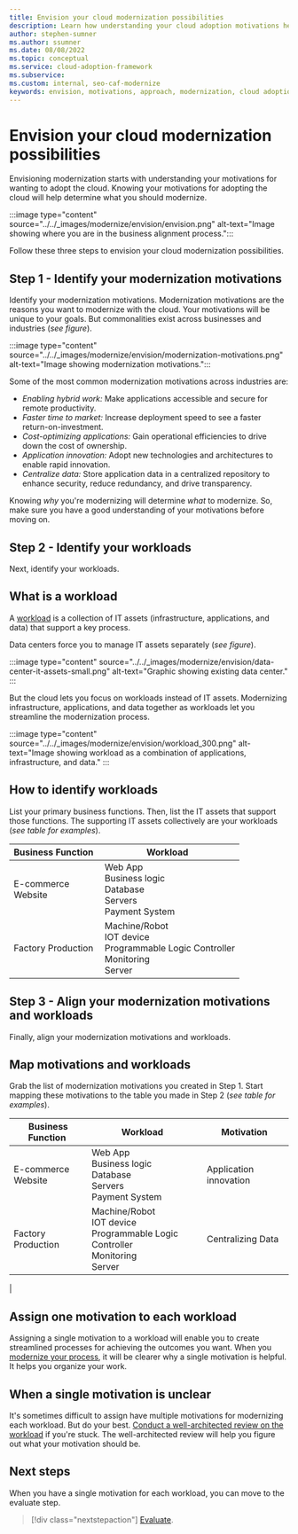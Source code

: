 ```yaml
---
title: Envision your cloud modernization possibilities
description: Learn how understanding your cloud adoption motivations help you establish your approach to the modernization horizons, as part of your cloud adoption-related modernization plan.
author: stephen-sumner
ms.author: ssumner
ms.date: 08/08/2022
ms.topic: conceptual
ms.service: cloud-adoption-framework
ms.subservice:
ms.custom: internal, seo-caf-modernize
keywords: envision, motivations, approach, modernization, cloud adoption framework
---
```

# Envision your cloud modernization possibilities

Envisioning modernization starts with understanding your motivations for wanting to adopt the cloud. Knowing your motivations for adopting the cloud will help determine what you should modernize.

:::image type="content" source="../../_images/modernize/envision/envision.png" alt-text="Image showing where you are in the business alignment process.":::

Follow these three steps to envision your cloud modernization possibilities.

## Step 1 - Identify your modernization motivations

 Identify your modernization motivations. Modernization motivations are the reasons you want to modernize with the cloud. Your motivations will be unique to your goals. But commonalities exist across businesses and industries (*see figure*).

:::image type="content" source="../../_images/modernize/envision/modernization-motivations.png" alt-text="Image showing modernization motivations.":::

Some of the most common modernization motivations across industries are:

- *Enabling hybrid work:* Make applications accessible and secure for remote productivity.
- *Faster time to market:* Increase deployment speed to see a faster return-on-investment.
- *Cost-optimizing applications:* Gain operational efficiencies to drive down the cost of ownership.
- *Application innovation:* Adopt new technologies and architectures to enable rapid innovation.
- *Centralize data:* Store application data in a centralized repository to enhance security, reduce redundancy, and drive transparency.

Knowing *why* you're modernizing will determine *what* to modernize. So, make sure you have a good understanding of your motivations before moving on.

## Step 2 - Identify your workloads

Next, identify your workloads.

## What is a workload

A [workload](../../plan/workloads.md) is a collection of IT assets (infrastructure, applications, and data) that support a key process.

Data centers force you to manage IT assets separately (*see figure*).

:::image type="content" source="../../_images/modernize/envision/data-center-it-assets-small.png" alt-text="Graphic showing existing data center." :::

But the cloud lets you focus on workloads instead of IT assets. Modernizing infrastructure, applications, and data together as workloads let you streamline the modernization process.

:::image type="content" source="../../_images/modernize/envision/workload_300.png" alt-text="Image showing workload as a combination of applications, infrastructure, and data." :::

## How to identify workloads

List your primary business functions. Then, list the IT assets that support those functions. The supporting IT assets collectively are your workloads (*see table for examples*).

|Business Function<span title="Business Function">&nbsp;</span> |Workload <span title="Supporting IT Assets">&nbsp;</span>
| --- | --- |
|E-commerce<br>Website| Web App<br>Business logic<br>Database<br>Servers<br>Payment System|
|Factory Production|Machine/Robot<br>IOT device<br>Programmable Logic Controller<br>Monitoring<br>Server

## Step 3 - Align your modernization motivations and workloads

Finally, align your modernization motivations and workloads.

## Map motivations and workloads

Grab the list of modernization motivations you created in Step 1. Start mapping these motivations to the table you made in Step 2 (*see table for examples*).

|Business Function<span title="Business Function">&nbsp;</span> |Workload <span title="Supporting IT Assets">&nbsp;</span> |Motivation<span title="Motivation">&nbsp;</span> |
| --- | --- | --- |
|E-commerce<br>Website| Web App<br>Business logic<br>Database<br>Servers<br>Payment System|Application innovation
|Factory Production|Machine/Robot<br>IOT device<br>Programmable Logic Controller<br>Monitoring<br>Server|Centralizing Data
|

## Assign one motivation to each workload

Assigning a single motivation to a workload will enable you to create streamlined processes for achieving the outcomes you want. When you [modernize your process](/docs/modernize/modernize-strategies/devops-practices-modernization.md), it will be clearer why a single motivation is helpful. It helps you organize your work.

## When a single motivation is unclear

It's sometimes difficult to assign have multiple motivations for modernizing each workload. But do your best. [Conduct a well-architected review on the workload](/assessments/?mode=pre-assessment&id=azure-architecture-review&session=e88fbec1-a73c-4d4f-8192-e2633676d3b9) if you're stuck. The well-architected review will help you figure out what your motivation should be.

## Next steps

When you have a single motivation for each workload, you can move to the evaluate step.

> [!div class="nextstepaction"]
> [Evaluate](../../modernize/business-alignment/evaluate-modernization-options.md).

